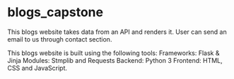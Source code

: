 # blogs_capstone
This blogs website takes data from an API and renders it.
User can send an email to us through contact section. 

This blogs website is built using the following tools: 
Frameworks: Flask & Jinja
Modules: Stmplib and Requests
Backend: Python 3
Frontend: HTML, CSS and JavaScript.
